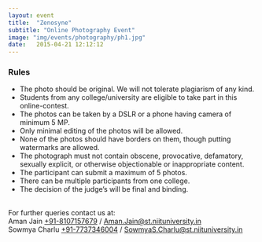 ```yaml
---
layout: event
title:  "Zenosyne"
subtitle: "Online Photography Event"
image: "img/events/photography/ph1.jpg"
date:   2015-04-21 12:12:12
---
```


### Rules
- The photo should be original. We will not tolerate plagiarism of any kind.
- Students from any college/university are eligible to take part in this online-contest.
- The photos can be taken by a DSLR or a phone having camera of minimum 5 MP. 
- Only minimal editing of the photos will be allowed.
- None of the photos should have borders on them, though putting watermarks are allowed.
- The photograph must not contain obscene, provocative, defamatory, sexually explicit, or otherwise objectionable or inappropriate content.
- The participant can submit a maximum of 5 photos.
- There can be multiple participants from one college.
- The decision of the judge’s will be final and binding.
 
<br>For further queries contact us at:
<br>Aman Jain <a class="hot-link" href="tel:+918107157679">+91-8107157679</a> / <a class="hot-link" href="mailto:Aman.Jain@st.niituniversity.in">Aman.Jain@st.niituniversity.in</a>
<br>Sowmya Charlu <a class="hot-link" href="tel:+917737346004">+91-7737346004</a> / <a class="hot-link" href="mailto:SowmyaS.Charlu@st.niituniversity.in">SowmyaS.Charlu@st.niituniversity.in</a>
